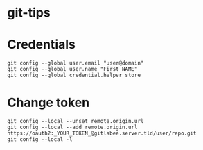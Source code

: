 # git-tips

# Credentials
```
git config --global user.email "user@domain"
git config --global user.name "First NAME"
git config --global credential.helper store
```
# Change token
```
git config --local --unset remote.origin.url
git config --local --add remote.origin.url https://oauth2:_YOUR_TOKEN_@gitlabee.server.tld/user/repo.git
git config --local -l
```
